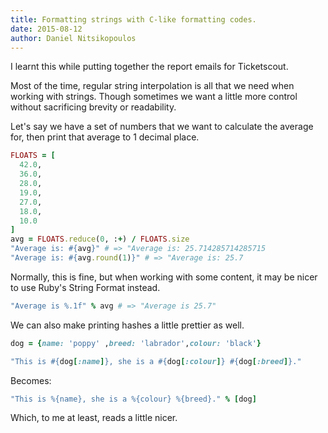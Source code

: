 ```yaml
---
title: Formatting strings with C-like formatting codes.
date: 2015-08-12
author: Daniel Nitsikopoulos
---
```


I learnt this while putting together the report emails for Ticketscout.

Most of the time, regular string interpolation is all that we need when working with strings. Though sometimes we want a little more control without sacrificing brevity or readability. 

Let's say we have a set of numbers that we want to calculate the average for, then print that average to 1 decimal place.

```ruby
FLOATS = [
  42.0,
  36.0,
  28.0,
  19.0,
  27.0,
  18.0,
  10.0
]
avg = FLOATS.reduce(0, :+) / FLOATS.size
"Average is: #{avg}" # => "Average is: 25.714285714285715
"Average is: #{avg.round(1)}" # => "Average is: 25.7
```

Normally, this is fine, but when working with some content, it may be nicer to use Ruby's String Format instead.

```ruby
"Average is %.1f" % avg # => "Average is 25.7"
```

We can also make printing hashes a little prettier as well.

```ruby
dog = {name: 'poppy' ,breed: 'labrador',colour: 'black'}

"This is #{dog[:name]}, she is a #{dog[:colour]} #{dog[:breed]}."
```

Becomes:

```ruby
"This is %{name}, she is a %{colour} %{breed}." % [dog]
```

Which, to me at least, reads a little nicer.
